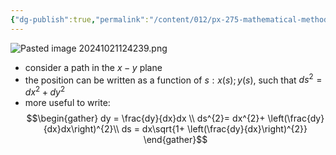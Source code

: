 ```yaml
---
{"dg-publish":true,"permalink":"/content/012/px-275-mathematical-methods/b-coordinate-systems-and-integration/b2-4-integration/px-275-b2a-1-d-integrals-in-2-d-and-3-d/","noteIcon":"1","created":"2024-11-25T10:50:32.000+00:00","updated":"2024-11-26T10:04:45.768+00:00"}
---
```


![Pasted image 20241021124239.png](/img/user/pics/Pasted%20image%2020241021124239.png)
- consider a path in the $x-y$ plane
- the position can be written as a function of $s: x(s);y(s)$, such that $ds^{2} = dx^{2}+ dy^{2}$
- more useful to write: 
$$\begin{gather}
	  dy = \frac{dy}{dx}dx \\
	  ds^{2}= dx^{2}+ \left(\frac{dy}{dx}dx\right)^{2}\\
	  ds = dx\sqrt{1+ \left(\frac{dy}{dx}\right)^{2}}
\end{gather}$$